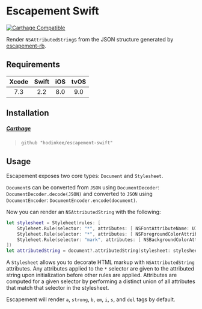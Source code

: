 # Escapement Swift

[![Carthage Compatible](https://img.shields.io/badge/carthage-compatible-4BC51D.svg)](https://github.com/Carthage/Carthage)

Render `NSAttributedString`s from the JSON structure generated by [escapement-rb](https://github.com/hodinkee/escapement-rb).

## Requirements

|  Xcode  |  Swift  |  iOS  |  tvOS  |
| :-----: | :-----: | :---: | :----: |
| 7.3     | 2.2     | 8.0   | 9.0    |

## Installation

##### [Carthage](https://github.com/carthage/carthage)

> `github "hodinkee/escapement-swift"`

## Usage

Escapement exposes two core types: `Document` and `Stylesheet`.

`Document`s can be converted from `JSON` using `DocumentDecoder`: `DocumentDecoder.decode(JSON)` and converted to `JSON` using `DocumentEncoder`: `DocumentEncoder.encode(document)`.

Now you can render an `NSAttributedString` with the following:

```swift
let stylesheet = Styleheet(rules: [
    Styleheet.Rule(selector: "*", attributes: [ NSFontAttributeName: UIFont(name: "TiemposText-Regular", size: 18)! ])
    Styleheet.Rule(selector: "*", attributes: [ NSForegroundColorAttributeName: Theme.darkTextColor() ]),
    Styleheet.Rule(selector: "mark", attributes: [ NSBackgroundColorAttributeName: colorWithHex(0xEEEEEE) ])
])
let attributedString = document?.attributedString(stylesheet: stylesheet)
```

A `Stylesheet` allows you to decorate HTML markup with `NSAttributedString` attributes. Any attributes applied to the `*` selector are given to the attributed string upon initialization before other rules are applied. Attributes are computed for a given selector by performing a distinct union of all attributes that match that selector in the stylesheet.

Escapement will render `a`, `strong`, `b`, `em`, `i`, `s`, and `del` tags by default.

